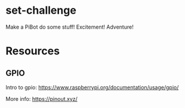 # set-challenge
Make a PiBot do some stuff! Excitement! Adventure!

# Resources
## GPIO
Intro to gpio: https://www.raspberrypi.org/documentation/usage/gpio/

More info: https://pinout.xyz/
